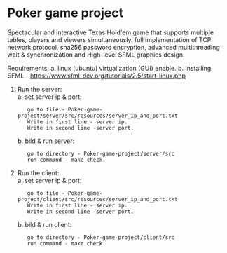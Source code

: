 # Poker game project

Spectacular and interactive Texas Hold'em game that supports multiple tables, players and viewers simultaneously. full implementation of TCP network protocol, sha256 password encryption, advanced multithreading wait & synchronization and High-level SFML graphics design.


Requirements: 
  a. linux (ubuntu) virtualization (GUI) enable.
  b. Installing SFML - https://www.sfml-dev.org/tutorials/2.5/start-linux.php

1. Run the server:   
    a. set server ip & port:

          go to file - Poker-game-project/server/src/resources/server_ip_and_port.txt 
          Write in first line - server ip.
          Write in second line -server port.   
    b. bild & run server:

          go to directory - Poker-game-project/server/src
          run command - make check.
         
2. Run the client:   
    a. set server ip & port: 

          go to file - Poker-game-project/client/src/resources/server_ip_and_port.txt  
          Write in first line - server ip.
          Write in second line -server port. 

    b. bild & run client:
    
          go to directory - Poker-game-project/client/src
          run command - make check.

